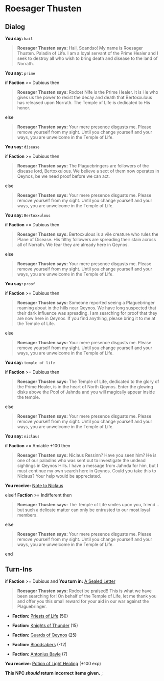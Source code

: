 # Roesager Thusten
## Dialog

**You say:** `hail`



>**Roesager Thusten says:** Hail, Soandso!  My name is Roesager Thusten. Paladin of Life.  I am a loyal servant of the Prime Healer and I seek to destroy all who wish to bring death and disease to the land of Norrath.

**You say:** `prime`



if **Faction** >= Dubious then



>**Roesager Thusten says:** Rodcet Nife is the Prime Healer.  It is He who gives us the power to resist the decay and death that Bertoxxulous has released upon Norrath.  The Temple of Life is dedicated to His honor.


else



>**Roesager Thusten says:** Your mere presence disgusts me. Please remove yourself from my sight. Until you change yourself and your ways, you are unwelcome in the Temple of Life.


**You say:** `disease`



if **Faction** >= Dubious then



>**Roesager Thusten says:** The Plaguebringers are followers of the disease lord, Bertoxxulous. We  believe a sect of them now operates in Qeynos, be we need proof before we can act.


else



>**Roesager Thusten says:** Your mere presence disgusts me. Please remove yourself from my sight. Until you change yourself and your ways, you are unwelcome in the Temple of Life.


**You say:** `Bertoxxulous`



if **Faction** >= Dubious then



>**Roesager Thusten says:** Bertoxxulous is a vile creature who rules the Plane of Disease. His filthy followers are spreading their stain across all of Norrath. We fear they are already here in Qeynos.



else



>**Roesager Thusten says:** Your mere presence disgusts me. Please remove yourself from my sight. Until you change yourself and your ways, you are unwelcome in the Temple of Life.


**You say:** `proof`



if **Faction** >= Dubious then



>**Roesager Thusten says:** Someone reported seeing a Plaguebringer roaming about in the hills near Qeynos. We have long suspected that their dark influence was spreading. I am searching for proof that they are now here in Qeynos.  If you find anything, please bring it to me at the Temple of Life.


else



>**Roesager Thusten says:** Your mere presence disgusts me. Please remove yourself from my sight. Until you change yourself and your ways, you are unwelcome in the Temple of Life.


**You say:** `temple of life`



if **Faction** >= Dubious then



>**Roesager Thusten says:** The Temple of Life, dedicated to the glory of the Prime Healer, is in the heart of North Qeynos. Enter the glowing disks above the Pool of Jahnda and you will magically appear inside the temple.


else



>**Roesager Thusten says:** Your mere presence disgusts me. Please remove yourself from my sight. Until you change yourself and your ways, you are unwelcome in the Temple of Life.




**You say:** `niclaus`



if **Faction** >= Amiable +100 then



>**Roesager Thusten says:** Niclaus Ressinn? Have you seen him? He is one of our paladins who was sent out to investigate the undead sightings in Qeynos Hills. I have a message from Jahnda for him, but I must continue my own search here in Qeynos. Could you take this to Niclaus? Your help would be appreciated.



**You receive:**  [Note to Niclaus](/item/18970)


elseif **Faction** >= Indifferent then



>**Roesager Thusten says:** The Temple of Life smiles upon you, friend... but such a delicate matter can only be entrusted to our most loyal members.


else



>**Roesager Thusten says:** Your mere presence disgusts me. Please remove yourself from my sight. Until you change yourself and your ways, you are unwelcome in the Temple of Life.

end

## Turn-Ins



if **Faction** >= Dubious and  **You turn in:** [A Sealed Letter](/item/18802)


>**Roesager Thusten says:** Rodcet be praised!! This is what we have been searching for! On behalf of the Temple of Life, let me thank you and offer you this small reward for your aid in our war against the Plaguebringer.


* __Faction:__ [Priests of Life](/faction/341) (50)


* __Faction:__ [Knights of Thunder](/faction/280) (15)


* __Faction:__ [Guards of Qeynos](/faction/262) (25)


* __Faction:__ [Bloodsabers](/faction/221) (-12)


* __Faction:__ [Antonius Bayle](/faction/219) (7)


 **You receive:**  [Potion of Light Healing](/item/14007) (+100 exp)

**This NPC *should* return incorrect items given.**
;
